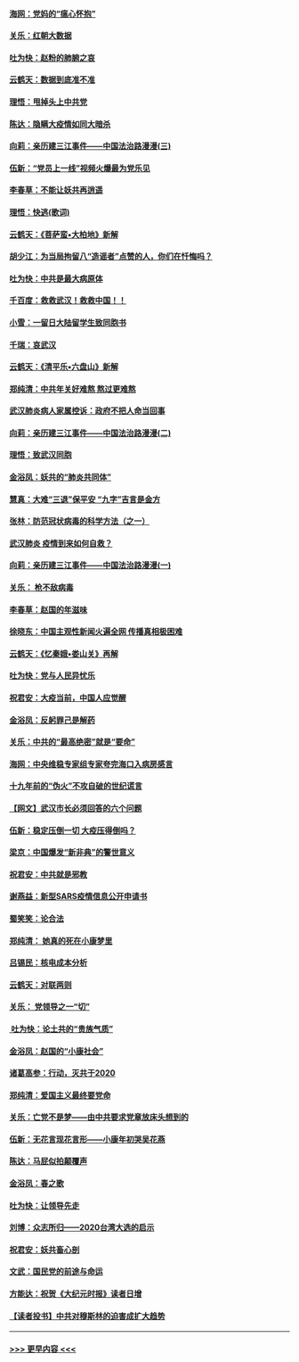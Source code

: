 #### [海网：党妈的“瘟心怀抱”](../pages/nsc993/n11840740.md?t=02040244) 
#### [关乐：红朝大数据](../pages/nsc993/n11840675.md?t=02040244) 
#### [吐为快：赵粉的肺腑之哀](../pages/nsc993/n11840618.md?t=02040244) 
#### [云鹤天：数据到底准不准](../pages/nsc993/n11840325.md?t=02040244) 
#### [理悟：甩掉头上中共党](../pages/nsc993/n11838826.md?t=02040244) 
#### [陈达：隐瞒大疫情如同大暗杀](../pages/nsc993/n11838771.md?t=02040244) 
#### [向莉：亲历建三江事件——中国法治路漫漫(三)](../pages/nsc993/n11831825.md?t=02040244) 
#### [伍新：“党员上一线”视频火爆最为党乐见](../pages/nsc993/n11838200.md?t=02040244) 
#### [李春草：不能让妖共再逍遥](../pages/nsc993/n11838102.md?t=02040244) 
#### [理悟：快逃(歌词)](../pages/nsc993/n11838083.md?t=02040244) 
#### [云鹤天：《菩萨蛮▪大柏地》新解](../pages/nsc993/n11838059.md?t=02040244) 
#### [胡少江：为当局拘留八“造谣者”点赞的人，你们在忏悔吗？](../pages/nsc993/n11836801.md?t=02040244) 
#### [吐为快：中共是最大病原体](../pages/nsc993/n11836748.md?t=02040244) 
#### [千百度：救救武汉！救救中国！！](../pages/nsc993/n11836145.md?t=02040244) 
#### [小雪：一留日大陆留学生致同胞书](../pages/nsc993/n11834624.md?t=02040244) 
#### [千瑞：哀武汉](../pages/nsc993/n11833647.md?t=02040244) 
#### [云鹤天：《清平乐▪六盘山》新解](../pages/nsc993/n11833611.md?t=02040244) 
#### [郑纯清：中共年关好难熬 熬过更难熬](../pages/nsc993/n11833489.md?t=02040244) 
#### [武汉肺炎病人家属控诉：政府不把人命当回事](../pages/nsc993/n11833205.md?t=02040244) 
#### [向莉：亲历建三江事件——中国法治路漫漫(二)](../pages/nsc993/n11829102.md?t=02040244) 
#### [理悟：致武汉同胞](../pages/nsc993/n11831522.md?t=02040244) 
#### [金浴凤：妖共的“肺炎共同体”](../pages/nsc993/n11829448.md?t=02040244) 
#### [慧真：大难“三退”保平安 “九字”吉言是金方](../pages/nsc993/n11829501.md?t=02040244) 
#### [张林：防范冠状病毒的科学方法（之一）](../pages/nsc993/n11828618.md?t=02040244) 
#### [武汉肺炎 疫情到来如何自救？](../pages/nsc993/n11827632.md?t=02040244) 
#### [向莉：亲历建三江事件——中国法治路漫漫(一)](../pages/nsc993/n11827190.md?t=02040244) 
#### [关乐： 枪不敌病毒](../pages/nsc993/n11826746.md?t=02040244) 
#### [李春草：赵国的年滋味](../pages/nsc993/n11826321.md?t=02040244) 
#### [徐晓东：中国主观性新闻火遍全网 传播真相极困难](../pages/nsc993/n11826508.md?t=02040244) 
#### [云鹤天：《忆秦娥▪娄山关》再解](../pages/nsc993/n11824682.md?t=02040244) 
#### [吐为快：党与人民异忧乐](../pages/nsc993/n11824660.md?t=02040244) 
#### [祝君安：大疫当前，中国人应觉醒](../pages/nsc993/n11821946.md?t=02040244) 
#### [金浴凤：反躬罪己是解药](../pages/nsc993/n11820280.md?t=02040244) 
#### [关乐：中共的“最高绝密”就是“要命”](../pages/nsc993/n11816946.md?t=02040244) 
#### [海网：中央维稳专家组专家夸完海口入病房感言](../pages/nsc993/n11815138.md?t=02040244) 
#### [十九年前的“伪火”不攻自破的世纪谎言](../pages/nsc993/n11813238.md?t=02040244) 
#### [【网文】武汉市长必须回答的六个问题](../pages/nsc993/n11813848.md?t=02040244) 
#### [伍新：稳定压倒一切 大疫压得倒吗？](../pages/nsc993/n11812634.md?t=02040244) 
#### [梁京：中国爆发“新非典”的警世意义](../pages/nsc993/n11812554.md?t=02040244) 
#### [祝君安：中共就是邪教](../pages/nsc993/n11812431.md?t=02040244) 
#### [谢燕益：新型SARS疫情信息公开申请书](../pages/nsc993/n11808840.md?t=02040244) 
#### [蜀笑笑：论合法](../pages/nsc993/n11808064.md?t=02040244) 
#### [郑纯清： 她真的死在小康梦里](../pages/nsc993/n11806623.md?t=02040244) 
#### [吕锡民：核电成本分析](../pages/nsc993/n11806284.md?t=02040244) 
#### [云鹤天：对联两则](../pages/nsc993/n11805957.md?t=02040244) 
#### [关乐： 党领导之一“切”](../pages/nsc993/n11804505.md?t=02040244) 
#### [ 吐为快：论土共的“贵族气质”](../pages/nsc993/n11804490.md?t=02040244) 
#### [金浴凤：赵国的“小康社会”](../pages/nsc993/n11804452.md?t=02040244) 
#### [诸葛高参：行动，灭共于2020](../pages/nsc993/n11804120.md?t=02040244) 
#### [郑纯清：爱国主义最终要党命](../pages/nsc993/n11802197.md?t=02040244) 
#### [关乐：亡党不是梦——由中共要求党章放床头想到的](../pages/nsc993/n11802156.md?t=02040244) 
#### [伍新：无花言现花言形——小康年初哭吴花燕](../pages/nsc993/n11800044.md?t=02040244) 
#### [陈达：马屁似拍颠覆声](../pages/nsc993/n11800010.md?t=02040244) 
#### [金浴凤：春之歌](../pages/nsc993/n11797687.md?t=02040244) 
#### [吐为快：让领导先走](../pages/nsc993/n11797512.md?t=02040244) 
#### [刘博：众志所归——2020台湾大选的启示](../pages/nsc993/n11796878.md?t=02040244) 
#### [祝君安：妖共畜心剖](../pages/nsc993/n11794273.md?t=02040244) 
#### [文武：国民党的前途与命运](../pages/nsc993/n11794198.md?t=02040244) 
#### [方能达：祝贺《大纪元时报》读者日增](../pages/nsc993/n11793807.md?t=02040244) 
#### [【读者投书】中共对穆斯林的迫害成扩大趋势](../pages/nsc993/n11791371.md?t=02040244) 

----
#### [ >>> 更早内容 <<< ](../indexes/nsc993-earlier.md)

